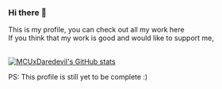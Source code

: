 ### Hi there 👋
This is my profile, you can check out all my work here<br>
If you think that my work is good and would like to support me,<br><br>

[![MCUxDaredevil's GitHub stats](https://github-readme-stats.vercel.app/api?username=MCUxDaredevil)](https://github.com/anuraghazra/github-readme-stats)

PS: This profile is still yet to be complete :)
